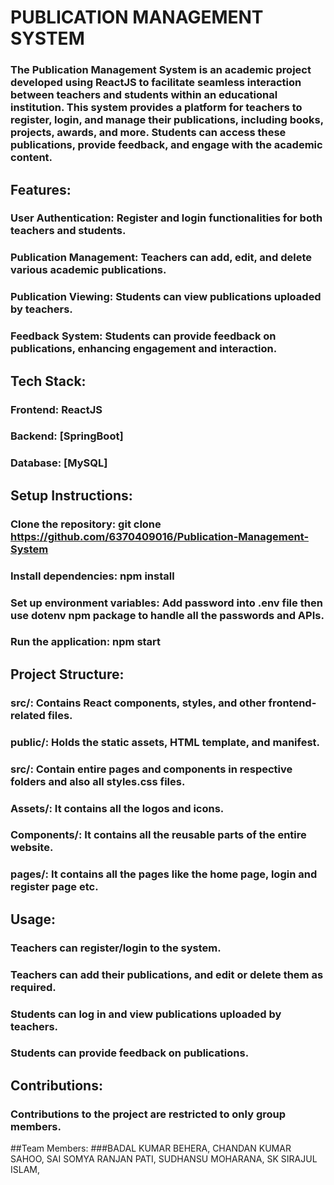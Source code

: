 # PUBLICATION MANAGEMENT SYSTEM


### The Publication Management System is an academic project developed using ReactJS to facilitate seamless interaction between teachers and students within an educational institution. This system provides a platform for teachers to register, login, and manage their publications, including books, projects, awards, and more. Students can access these publications, provide feedback, and engage with the academic content.

## Features:
### User Authentication: Register and login functionalities for both teachers and students.
### Publication Management: Teachers can add, edit, and delete various academic publications.
### Publication Viewing: Students can view publications uploaded by teachers.
### Feedback System: Students can provide feedback on publications, enhancing engagement and interaction.
## Tech Stack:
### Frontend: ReactJS
### Backend: [SpringBoot]
### Database: [MySQL]
## Setup Instructions:
### Clone the repository: git clone https://github.com/6370409016/Publication-Management-System
### Install dependencies: npm install
### Set up environment variables: Add password into .env file then use dotenv npm package to handle all the passwords and APIs.
### Run the application: npm start
## Project Structure:
### src/: Contains React components, styles, and other frontend-related files.
### public/: Holds the static assets, HTML template, and manifest.
### src/: Contain entire pages and components in respective folders and also all styles.css files. 
### Assets/: It contains all the logos and icons.
### Components/: It contains all the reusable parts of the entire website. 
### pages/: It contains all the pages like the home page, login and register page etc.

## Usage:
### Teachers can register/login to the system.
### Teachers can add their publications, and edit or delete them as required.
### Students can log in and view publications uploaded by teachers.
### Students can provide feedback on publications.
## Contributions:
### Contributions to the project are restricted to only group members.


##Team Members:
###BADAL KUMAR BEHERA,
CHANDAN KUMAR SAHOO,
SAI SOMYA RANJAN PATI,
SUDHANSU MOHARANA,
SK SIRAJUL ISLAM,

